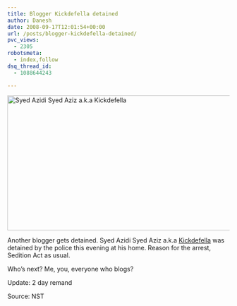 ```yaml
---
title: Blogger Kickdefella detained
author: Danesh
date: 2008-09-17T12:01:54+00:00
url: /posts/blogger-kickdefella-detained/
pvc_views:
  - 2305
robotsmeta:
  - index,follow
dsq_thread_id:
  - 1088644243

---
```

[<img loading="lazy" src="http://farm4.static.flickr.com/3003/2864569241_a2510cfbbd_o.jpg" alt="Syed Azidi Syed Aziz a.k.a Kickdefella" width="510" height="306" />][1]

Another blogger gets detained. Syed Azidi Syed Aziz a.k.a [Kickdefella][2] was detained by the police this evening at his home. Reason for the arrest, Sedition Act as usual.

Who&#8217;s next? Me, you, everyone who blogs?

Update: 2 day remand

Source: NST

 [1]: http://www.flickr.com/photos/dannyportal/2864569241/ "Syed Azidi Syed Aziz a.k.a Kickdefella by Danesh Manoharan, on Flickr"
 [2]: http://kickdefella.wordpress.com/